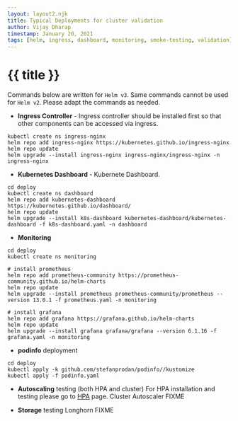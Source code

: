 ```yaml
---
layout: layout2.njk
title: Typical Deployments for cluster validation
author: Vijay Dharap
timestamp: January 20, 2021 
tags: [helm, ingress, dashboard, monitoring, smoke-testing, validation]
---
```

# {{ title }}

Commands below are written for `Helm v3`. Same commands cannot be used for `Helm v2`. Please adapt the commands as needed.
* __Ingress Controller__ - Ingress controller should be installed first so that other components can be accessed via ingress.
``` shell
kubectl create ns ingress-nginx
helm repo add ingress-nginx https://kubernetes.github.io/ingress-nginx
helm repo update
helm upgrade --install ingress-nginx ingress-nginx/ingress-nginx -n ingress-nginx
```
* __Kubernetes Dashboard__ - Kubernete Dashboard.
``` shell
cd deploy
kubectl create ns dashboard
helm repo add kubernetes-dashboard https://kubernetes.github.io/dashboard/
helm repo update
helm upgrade --install k8s-dashboard kubernetes-dashboard/kubernetes-dashboard -f k8s-dashboard.yaml -n dashboard
```
* __Monitoring__
``` shell
cd deploy
kubectl create ns monitoring

# install prometheus
helm repo add prometheus-community https://prometheus-community.github.io/helm-charts
helm repo update
helm upgrade --install prometheus prometheus-community/prometheus --version 13.0.1 -f prometheus.yaml -n monitoring

# install grafana
helm repo add grafana https://grafana.github.io/helm-charts
helm repo update
helm upgrade --install grafana grafana/grafana --version 6.1.16 -f grafana.yaml -n monitoring
```
* __podinfo__ deployment
``` shell
cd deploy
kubectl apply -k github.com/stefanprodan/podinfo//kustomize
kubectl apply -f podinfo.yaml
```
* __Autoscaling__ testing (both HPA and cluster)
For HPA installation and testing please go to [HPA](../hpa) page.
Cluster Autoscaler FIXME

* __Storage__ testing
Longhorn FIXME
